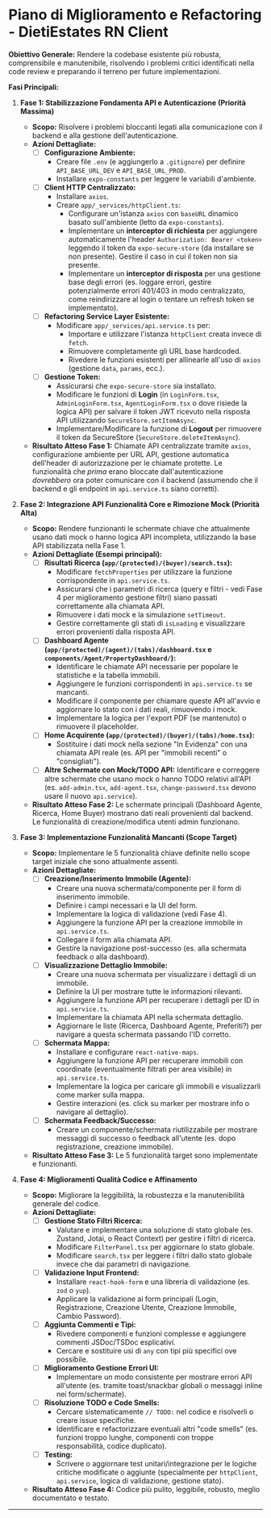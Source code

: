 # Piano di Miglioramento e Refactoring - DietiEstates RN Client

**Obiettivo Generale:** Rendere la codebase esistente più robusta, comprensibile e manutenibile, risolvendo i problemi critici identificati nella code review e preparando il terreno per future implementazioni.

**Fasi Principali:**

1.  **Fase 1: Stabilizzazione Fondamenta API e Autenticazione (Priorità Massima)**
    *   **Scopo:** Risolvere i problemi bloccanti legati alla comunicazione con il backend e alla gestione dell'autenticazione.
    *   **Azioni Dettagliate:**
        *   [ ] **Configurazione Ambiente:**
            *   Creare file `.env` (e aggiungerlo a `.gitignore`) per definire `API_BASE_URL_DEV` e `API_BASE_URL_PROD`.
            *   Installare `expo-constants` per leggere le variabili d'ambiente.
        *   [ ] **Client HTTP Centralizzato:**
            *   Installare `axios`.
            *   Creare `app/_services/httpClient.ts`:
                *   Configurare un'istanza `axios` con `baseURL` dinamico basato sull'ambiente (letto da `expo-constants`).
                *   Implementare un **interceptor di richiesta** per aggiungere automaticamente l'header `Authorization: Bearer <token>` leggendo il token da `expo-secure-store` (da installare se non presente). Gestire il caso in cui il token non sia presente.
                *   Implementare un **interceptor di risposta** per una gestione base degli errori (es. loggare errori, gestire potenzialmente errori 401/403 in modo centralizzato, come reindirizzare al login o tentare un refresh token se implementato).
        *   [ ] **Refactoring Service Layer Esistente:**
            *   Modificare `app/_services/api.service.ts` per:
                *   Importare e utilizzare l'istanza `httpClient` creata invece di `fetch`.
                *   Rimuovere completamente gli URL base hardcoded.
                *   Rivedere le funzioni esistenti per allinearle all'uso di `axios` (gestione `data`, `params`, ecc.).
        *   [ ] **Gestione Token:**
            *   Assicurarsi che `expo-secure-store` sia installato.
            *   Modificare le funzioni di **Login** (in `LoginForm.tsx`, `AdminLoginForm.tsx`, `AgentLoginForm.tsx` o dove risiede la logica API) per salvare il token JWT ricevuto nella risposta API utilizzando `SecureStore.setItemAsync`.
            *   Implementare/Modificare la funzione di **Logout** per rimuovere il token da SecureStore (`SecureStore.deleteItemAsync`).
    *   **Risultato Atteso Fase 1:** Chiamate API centralizzate tramite `axios`, configurazione ambiente per URL API, gestione automatica dell'header di autorizzazione per le chiamate protette. Le funzionalità che *prima* erano bloccate dall'autenticazione *dovrebbero* ora poter comunicare con il backend (assumendo che il backend e gli endpoint in `api.service.ts` siano corretti).

2.  **Fase 2: Integrazione API Funzionalità Core e Rimozione Mock (Priorità Alta)**
    *   **Scopo:** Rendere funzionanti le schermate chiave che attualmente usano dati mock o hanno logica API incompleta, utilizzando la base API stabilizzata nella Fase 1.
    *   **Azioni Dettagliate (Esempi principali):**
        *   [ ] **Risultati Ricerca (`app/(protected)/(buyer)/search.tsx`):**
            *   Modificare `fetchProperties` per utilizzare la funzione corrispondente in `api.service.ts`.
            *   Assicurarsi che i parametri di ricerca (query e filtri - vedi Fase 4 per miglioramento gestione filtri) siano passati correttamente alla chiamata API.
            *   Rimuovere i dati mock e la simulazione `setTimeout`.
            *   Gestire correttamente gli stati di `isLoading` e visualizzare errori provenienti dalla risposta API.
        *   [ ] **Dashboard Agente (`app/(protected)/(agent)/(tabs)/dashboard.tsx` e `components/Agent/PropertyDashboard/`):**
            *   Identificare le chiamate API necessarie per popolare le statistiche e la tabella immobili.
            *   Aggiungere le funzioni corrispondenti in `api.service.ts` se mancanti.
            *   Modificare il componente per chiamare queste API all'avvio e aggiornare lo stato con i dati reali, rimuovendo i mock.
            *   Implementare la logica per l'export PDF (se mantenuto) o rimuovere il placeholder.
        *   [ ] **Home Acquirente (`app/(protected)/(buyer)/(tabs)/home.tsx`):**
            *   Sostituire i dati mock nella sezione "In Evidenza" con una chiamata API reale (es. API per "immobili recenti" o "consigliati").
        *   [ ] **Altre Schermate con Mock/TODO API:** Identificare e correggere altre schermate che usano mock o hanno TODO relativi all'API (es. `add-admin.tsx`, `add-agent.tsx`, `change-password.tsx` devono usare il nuovo `api.service`).
    *   **Risultato Atteso Fase 2:** Le schermate principali (Dashboard Agente, Ricerca, Home Buyer) mostrano dati reali provenienti dal backend. Le funzionalità di creazione/modifica utenti admin funzionano.

3.  **Fase 3: Implementazione Funzionalità Mancanti (Scope Target)**
    *   **Scopo:** Implementare le 5 funzionalità chiave definite nello scope target iniziale che sono attualmente assenti.
    *   **Azioni Dettagliate:**
        *   [ ] **Creazione/Inserimento Immobile (Agente):**
            *   Creare una nuova schermata/componente per il form di inserimento immobile.
            *   Definire i campi necessari e la UI del form.
            *   Implementare la logica di validazione (vedi Fase 4).
            *   Aggiungere la funzione API per la creazione immobile in `api.service.ts`.
            *   Collegare il form alla chiamata API.
            *   Gestire la navigazione post-successo (es. alla schermata feedback o alla dashboard).
        *   [ ] **Visualizzazione Dettaglio Immobile:**
            *   Creare una nuova schermata per visualizzare i dettagli di un immobile.
            *   Definire la UI per mostrare tutte le informazioni rilevanti.
            *   Aggiungere la funzione API per recuperare i dettagli per ID in `api.service.ts`.
            *   Implementare la chiamata API nella schermata dettaglio.
            *   Aggiornare le liste (Ricerca, Dashboard Agente, Preferiti?) per navigare a questa schermata passando l'ID corretto.
        *   [ ] **Schermata Mappa:**
            *   Installare e configurare `react-native-maps`.
            *   Aggiungere la funzione API per recuperare immobili con coordinate (eventualmente filtrati per area visibile) in `api.service.ts`.
            *   Implementare la logica per caricare gli immobili e visualizzarli come marker sulla mappa.
            *   Gestire interazioni (es. click su marker per mostrare info o navigare al dettaglio).
        *   [ ] **Schermata Feedback/Successo:**
            *   Creare un componente/schermata riutilizzabile per mostrare messaggi di successo o feedback all'utente (es. dopo registrazione, creazione immobile).
    *   **Risultato Atteso Fase 3:** Le 5 funzionalità target sono implementate e funzionanti.

4.  **Fase 4: Miglioramenti Qualità Codice e Affinamento**
    *   **Scopo:** Migliorare la leggibilità, la robustezza e la manutenibilità generale del codice.
    *   **Azioni Dettagliate:**
        *   [ ] **Gestione Stato Filtri Ricerca:**
            *   Valutare e implementare una soluzione di stato globale (es. Zustand, Jotai, o React Context) per gestire i filtri di ricerca.
            *   Modificare `FilterPanel.tsx` per aggiornare lo stato globale.
            *   Modificare `search.tsx` per leggere i filtri dallo stato globale invece che dai parametri di navigazione.
        *   [ ] **Validazione Input Frontend:**
            *   Installare `react-hook-form` e una libreria di validazione (es. `zod` o `yup`).
            *   Applicare la validazione ai form principali (Login, Registrazione, Creazione Utente, Creazione Immobile, Cambio Password).
        *   [ ] **Aggiunta Commenti e Tipi:**
            *   Rivedere componenti e funzioni complesse e aggiungere commenti JSDoc/TSDoc esplicativi.
            *   Cercare e sostituire usi di `any` con tipi più specifici ove possibile.
        *   [ ] **Miglioramento Gestione Errori UI:**
            *   Implementare un modo consistente per mostrare errori API all'utente (es. tramite toast/snackbar globali o messaggi inline nei form/schermate).
        *   [ ] **Risoluzione TODO e Code Smells:**
            *   Cercare sistematicamente `// TODO:` nel codice e risolverli o creare issue specifiche.
            *   Identificare e refactorizzare eventuali altri "code smells" (es. funzioni troppo lunghe, componenti con troppe responsabilità, codice duplicato).
        *   [ ] **Testing:**
            *   Scrivere o aggiornare test unitari/integrazione per le logiche critiche modificate o aggiunte (specialmente per `httpClient`, `api.service`, logica di validazione, gestione stato).
    *   **Risultato Atteso Fase 4:** Codice più pulito, leggibile, robusto, meglio documentato e testato.

---